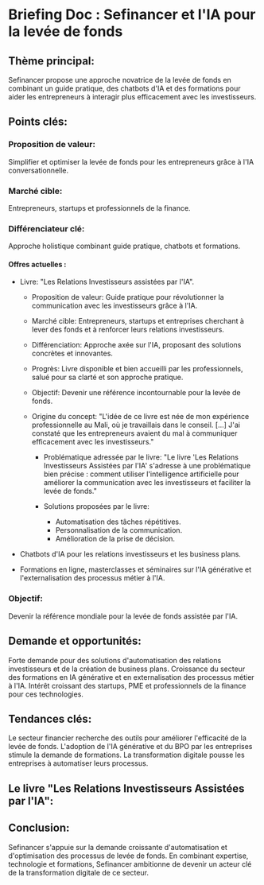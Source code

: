 # Briefing Doc : Sefinancer et l'IA pour la levée de fonds
## Thème principal: 
Sefinancer propose une approche novatrice de la levée de fonds en combinant un guide pratique, des chatbots d'IA et des formations pour aider les entrepreneurs à interagir plus efficacement avec les investisseurs.

## Points clés:

### Proposition de valeur: 
Simplifier et optimiser la levée de fonds pour les entrepreneurs grâce à l'IA conversationnelle.
### Marché cible: 
Entrepreneurs, startups et professionnels de la finance.
### Différenciateur clé: 
Approche holistique combinant guide pratique, chatbots et formations.
#### Offres actuelles :
- Livre: "Les Relations Investisseurs assistées par l'IA".

    - Proposition de valeur: Guide pratique pour révolutionner la communication avec les investisseurs grâce à l'IA.
  
    - Marché cible: Entrepreneurs, startups et entreprises cherchant à lever des fonds et à renforcer leurs relations investisseurs.
    
    - Différenciation: Approche axée sur l'IA, proposant des solutions concrètes et innovantes.
    
    - Progrès: Livre disponible et bien accueilli par les professionnels, salué pour sa clarté et son approche pratique.
    
    - Objectif: Devenir une référence incontournable pour la levée de fonds.
  
  - Origine du concept: "L'idée de ce livre est née de mon expérience professionnelle au Mali, où je travaillais dans le conseil. [...] J'ai constaté que les entrepreneurs avaient du mal à communiquer efficacement avec les investisseurs."

    - Problématique adressée par le livre: "Le livre 'Les Relations Investisseurs Assistées par l'IA' s'adresse à une problématique bien précise : comment utiliser l'intelligence artificielle pour améliorer la communication avec les investisseurs et faciliter la levée de fonds."

    - Solutions proposées par le livre:

      - Automatisation des tâches répétitives.
      - Personnalisation de la communication.
      - Amélioration de la prise de décision.

- Chatbots d'IA pour les relations investisseurs et les business plans.
- Formations en ligne, masterclasses et séminaires sur l'IA générative et l'externalisation des processus métier à l'IA.
### Objectif: 
Devenir la référence mondiale pour la levée de fonds assistée par l'IA.
## Demande et opportunités:

Forte demande pour des solutions d'automatisation des relations investisseurs et de la création de business plans.
Croissance du secteur des formations en IA générative et en externalisation des processus métier à l'IA.
Intérêt croissant des startups, PME et professionnels de la finance pour ces technologies.
## Tendances clés:

Le secteur financier recherche des outils pour améliorer l'efficacité de la levée de fonds.
L'adoption de l'IA générative et du BPO par les entreprises stimule la demande de formations.
La transformation digitale pousse les entreprises à automatiser leurs processus.
## Le livre "Les Relations Investisseurs Assistées par l'IA":


## Conclusion:

Sefinancer s'appuie sur la demande croissante d'automatisation et d'optimisation des processus de levée de fonds. En combinant expertise, technologie et formations, Sefinancer ambitionne de devenir un acteur clé de la transformation digitale de ce secteur.
